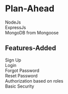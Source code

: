# Plan-Ahead

NodeJs  
ExpressJs  
MongoDB from Mongoose



## Features-Added

Sign Up  
Login  
Forgot Password  
Reset Password    
Authorization based on roles  
Basic Security  



